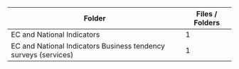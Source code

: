 | Folder                                                          |   Files / Folders |
|-----------------------------------------------------------------|-------------------|
| EC and National Indicators                                      |                 1 |
| EC and National Indicators Business tendency surveys (services) |                 1 |
